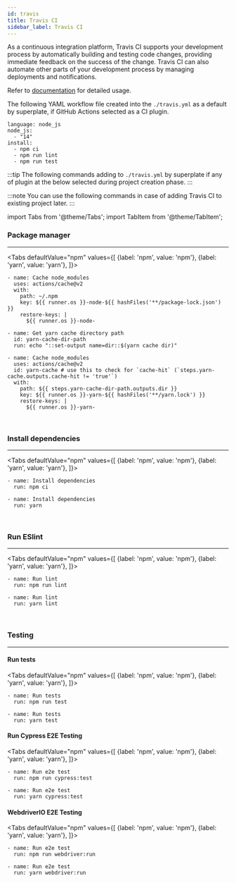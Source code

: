 ```yaml
---
id: travis
title: Travis CI
sidebar_label: Travis CI
---
```



As a continuous integration platform, Travis CI supports your development process by automatically building and testing code changes, providing immediate feedback on the success of the change. Travis CI can also automate other parts of your development process by managing deployments and notifications.

Refer to [documentation](https://docs.travis-ci.com) for detailed usage.

The following YAML workflow file created into the `./travis.yml` as a default by superplate, if GitHub Actions selected as a CI plugin.

``` title=".github/workflows/ci.yml"
language: node_js
node_js:
  - "14"
install:
  - npm ci
  - npm run lint
  - npm run test

```
:::tip
The following commands adding to `./travis.yml` by superplate if any of plugin at the below selected during project creation phase.
:::

:::note
You can use the following commands in case of adding Travis CI to existing project later.
:::


import Tabs from '@theme/Tabs';
import TabItem from '@theme/TabItem';


### Package manager  
---

<Tabs
  defaultValue="npm"
  values={[
    {label: 'npm', value: 'npm'},
    {label: 'yarn', value: 'yarn'},
  ]}>
  <TabItem value="npm">

``` 
- name: Cache node_modules
  uses: actions/cache@v2
  with:
    path: ~/.npm
    key: ${{ runner.os }}-node-${{ hashFiles('**/package-lock.json') }}
    restore-keys: |
      ${{ runner.os }}-node-
```
  </TabItem>
  <TabItem value="yarn">

```
- name: Get yarn cache directory path 
  id: yarn-cache-dir-path
  run: echo "::set-output name=dir::$(yarn cache dir)"

- name: Cache node_modules
  uses: actions/cache@v2
  id: yarn-cache # use this to check for `cache-hit` (`steps.yarn-cache.outputs.cache-hit != 'true'`)
  with:
    path: ${{ steps.yarn-cache-dir-path.outputs.dir }}
    key: ${{ runner.os }}-yarn-${{ hashFiles('**/yarn.lock') }}
    restore-keys: |
      ${{ runner.os }}-yarn-
```            
  </TabItem>
</Tabs>

<br/>


### Install dependencies  
---

<Tabs
  defaultValue="npm"
  values={[
    {label: 'npm', value: 'npm'},
    {label: 'yarn', value: 'yarn'},
  ]}>
  <TabItem value="npm">

```
- name: Install dependencies 
  run: npm ci
```
  </TabItem>
  <TabItem value="yarn">

```
- name: Install dependencies 
  run: yarn
```            
  </TabItem>
</Tabs>

<br/>

### Run ESlint
---

<Tabs
  defaultValue="npm"
  values={[
    {label: 'npm', value: 'npm'},
    {label: 'yarn', value: 'yarn'},
  ]}>
  <TabItem value="npm">

```
- name: Run lint
  run: npm run lint
```
  </TabItem>
  <TabItem value="yarn">

```
- name: Run lint
  run: yarn lint
```            
  </TabItem>
</Tabs>

<br/>

### Testing
---


#### Run tests
<Tabs
  defaultValue="npm"
  values={[
    {label: 'npm', value: 'npm'},
    {label: 'yarn', value: 'yarn'},
  ]}>
  <TabItem value="npm">

```
- name: Run tests
  run: npm run test
```
  </TabItem>
  <TabItem value="yarn">

```
- name: Run tests
  run: yarn test
```            
  </TabItem>
</Tabs>

#### Run Cypress E2E Testing
<Tabs
  defaultValue="npm"
  values={[
    {label: 'npm', value: 'npm'},
    {label: 'yarn', value: 'yarn'},
  ]}>
  <TabItem value="npm">

```
- name: Run e2e test
  run: npm run cypress:test
```
  </TabItem>
  <TabItem value="yarn">

```
- name: Run e2e test
  run: yarn cypress:test
```            
  </TabItem>
</Tabs>


#### WebdriverIO E2E Testing
<Tabs
  defaultValue="npm"
  values={[
    {label: 'npm', value: 'npm'},
    {label: 'yarn', value: 'yarn'},
  ]}>
  <TabItem value="npm">

```
- name: Run e2e test
  run: npm run webdriver:run
```
  </TabItem>
  <TabItem value="yarn">

```
- name: Run e2e test
  run: yarn webdriver:run
```            
  </TabItem>
</Tabs>



